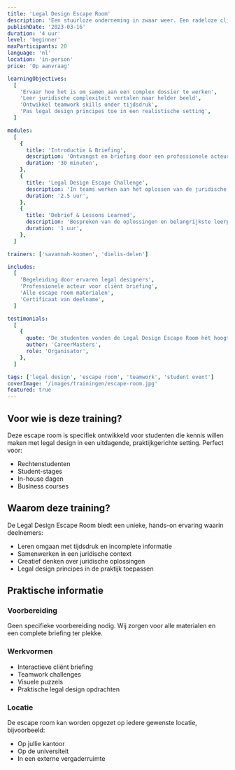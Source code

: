 ```yaml
---
title: 'Legal Design Escape Room'
description: 'Een stuurloze onderneming in zwaar weer. Een radeloze cliënt, incomplete stukken, een veeleisende ondernemingskamer en maar 1 oplossing. Dat is de legal design escape room. Uitdagend. Gamified. Onvergetelijk.'
publishDate: '2023-03-16'
duration: '4 uur'
level: 'beginner'
maxParticipants: 20
language: 'nl'
location: 'in-person'
price: 'Op aanvraag'

learningObjectives:
  [
    'Ervaar hoe het is om samen aan een complex dossier te werken',
    'Leer juridische complexiteit vertalen naar helder beeld',
    'Ontwikkel teamwork skills onder tijdsdruk',
    'Pas legal design principes toe in een realistische setting',
  ]

modules:
  [
    {
      title: 'Introductie & Briefing',
      description: 'Ontvangst en briefing door een professionele acteur die de cliënt speelt',
      duration: '30 minuten',
    },
    {
      title: 'Legal Design Escape Challenge',
      description: 'In teams werken aan het oplossen van de juridische puzzels en het redden van de onderneming',
      duration: '2.5 uur',
    },
    {
      title: 'Debrief & Lessons Learned',
      description: 'Bespreken van de oplossingen en belangrijkste leerpunten',
      duration: '1 uur',
    },
  ]

trainers: ['savannah-koomen', 'dielis-delen']

includes:
  [
    'Begeleiding door ervaren legal designers',
    'Professionele acteur voor cliënt briefing',
    'Alle escape room materialen',
    'Certificaat van deelname',
  ]

testimonials:
  [
    {
      quote: 'De studenten vonden de Legal Design Escape Room hét hoogtepunt van de CareerMasters inhouse dagen.',
      author: 'CareerMasters',
      role: 'Organisator',
    },
  ]

tags: ['legal design', 'escape room', 'teamwork', 'student event']
coverImage: '/images/trainingen/escape-room.jpg'
featured: true
---
```


## Voor wie is deze training?

Deze escape room is specifiek ontwikkeld voor studenten die kennis willen maken met legal design in een uitdagende, praktijkgerichte setting. Perfect voor:

- Rechtenstudenten
- Student-stages
- In-house dagen
- Business courses

## Waarom deze training?

De Legal Design Escape Room biedt een unieke, hands-on ervaring waarin deelnemers:

- Leren omgaan met tijdsdruk en incomplete informatie
- Samenwerken in een juridische context
- Creatief denken over juridische oplossingen
- Legal design principes in de praktijk toepassen

## Praktische informatie

### Voorbereiding

Geen specifieke voorbereiding nodig. Wij zorgen voor alle materialen en een complete briefing ter plekke.

### Werkvormen

- Interactieve cliënt briefing
- Teamwork challenges
- Visuele puzzels
- Praktische legal design opdrachten

### Locatie

De escape room kan worden opgezet op iedere gewenste locatie, bijvoorbeeld:

- Op jullie kantoor
- Op de universiteit
- In een externe vergaderruimte
